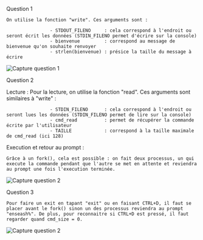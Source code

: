 Question 1

    On utilise la fonction "write". Ces arguments sont : 

                    - STDOUT_FILENO     : cela correspond à l'endroit ou seront écrit les données (STDIN_FILENO permet d'écrire sur la console)
                    - bienvenue         : correspond au message de bienvenue qu'on souhaite renvoyer
                    - strlen(bienvenue) : présice la taille du message à écrire

![Capture question 1](Image/question1.png)

Question 2

Lecture :
    Pour la lecture, on utilise la fonction "read". Ces arguments sont similaires à "write" :

                    - STDIN_FILENO      : cela correspond à l'endroit ou seront lues les données (STDIN_FILENO permet de lire sur la console)
                    - cmd_read          : permet de récupérer la commande écrite par l'utilisateur
                    - TAILLE            : correspond à la taille maximale de cmd_read (ici 128)

Execution et retour au prompt :

    Grâce à un fork(), cela est possible : on fait deux processus, un qui execute la commande pendant que l'autre se met en attente et reviendra au prompt une fois l'execution terminée.

![Capture question 2](Image/question2.png)

Question 3

    Pour faire un exit en tapant "exit" ou en faisant CTRL+D, il faut se placer avant le fork() sinon un des processus reviendra au prompt "enseash%". De plus, pour reconnaitre si CTRL+D est pressé, il faut regarder quand cmd_size = 0.

![Capture question 2](Image/question3.png)